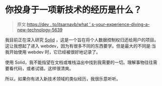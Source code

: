 # 你投身于一项新技术的经历是什么？

> 原文:[https://dev . to/itsarnavb/what ' s-your-experience-diving-a-new-technology-5639](https://dev.to/itsarnavb/what-was-your-experience-diving-into-a-new-technology-5639)

我目前正在深入研究 [Solid](https://solid.mit.edu) ，这是一个旨在将个人数据控制权归还给用户的项目。这让我想起了进入 webdev，因为有很多不同的东西要学。但是最大的不同是:当我开始使用 webdev 时，它已经被很好地记录了。

使用 Solid，我不能指望在文档或堆栈溢出中找到我需要的一切。理解事物往往需要看代码，或者试错。这样很清爽。

所以，如果你有进入新技术领域的类似经历，我很乐意听听。
